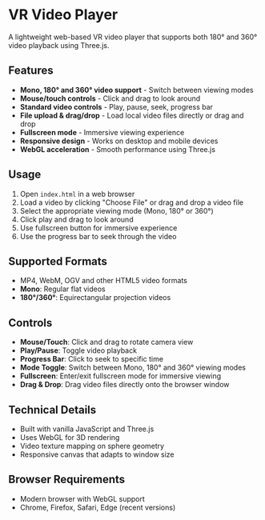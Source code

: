 # VR Video Player

A lightweight web-based VR video player that supports both 180° and 360° video playback using Three.js.

## Features

- **Mono, 180° and 360° video support** - Switch between viewing modes
- **Mouse/touch controls** - Click and drag to look around
- **Standard video controls** - Play, pause, seek, progress bar
- **File upload & drag/drop** - Load local video files directly or drag and drop
- **Fullscreen mode** - Immersive viewing experience
- **Responsive design** - Works on desktop and mobile devices
- **WebGL acceleration** - Smooth performance using Three.js

## Usage

1. Open `index.html` in a web browser
2. Load a video by clicking "Choose File" or drag and drop a video file
3. Select the appropriate viewing mode (Mono, 180° or 360°)
4. Click play and drag to look around
5. Use fullscreen button for immersive experience
6. Use the progress bar to seek through the video

## Supported Formats

- MP4, WebM, OGV and other HTML5 video formats
- **Mono**: Regular flat videos
- **180°/360°**: Equirectangular projection videos

## Controls

- **Mouse/Touch**: Click and drag to rotate camera view
- **Play/Pause**: Toggle video playback
- **Progress Bar**: Click to seek to specific time
- **Mode Toggle**: Switch between Mono, 180° and 360° viewing modes
- **Fullscreen**: Enter/exit fullscreen mode for immersive viewing
- **Drag & Drop**: Drag video files directly onto the browser window

## Technical Details

- Built with vanilla JavaScript and Three.js
- Uses WebGL for 3D rendering
- Video texture mapping on sphere geometry
- Responsive canvas that adapts to window size

## Browser Requirements

- Modern browser with WebGL support
- Chrome, Firefox, Safari, Edge (recent versions)